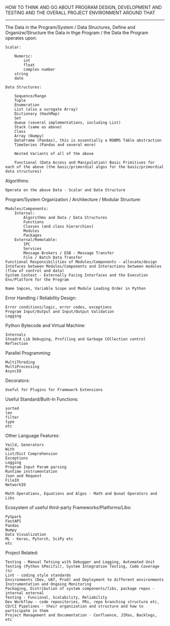 HOW TO THINK AND GO ABOUT PROGRAM DESIGN, DEVELOPMENT AND TESTING AND THE OVERALL PROJECT ENVIRONMENT AROUND THAT 

---------------------------------------------------------------------------------------------------------------------

The Data in the Program/System / Data Structures, Define and Organizw/Structure the Data in thge Program /  the Data the Program operates upon:

    Scalar:

        Numeric:
            int
            float
            complex number
        string
        date
    
    Data Structures:

        Sequence/Range
        Tuple
        Enumeration
        List (also a surogate Array)
        Dictionary (HashMap)
        Set
        Queue (several implementations, including List)
        Stack (same as above)
        Class
        Array (Numpy)
        DataFrame (Pandas), this is essentially a RDBMS Table abstraction
        TimeSeries (Pandas and several more)

        Nested Variants of all of the above

        Functional (Data Access and Manipulation) Basic Primitives for each of the above (the basic/primordial algos for the basic/primordial data structures)

Algorithms:

    Operate on the above Data - Scalar and Data Structure 

Program/System Organization / Architecture / Modular Structure:

    Modules/Components:
        Internal:
            Algorithms and Data / Data Structures
            Functions
            Classes (and class hierarchies)
            Modules
            Packages
        External/Remotable:
            IPC
            Services
            Message Brokers / ESB - Message Transfer
            File / Batch Data Transfer
    Functional Responsibilities of Modules/Components - allocate/design
    Intefaces between Modules/Components and Interactions between modules (flow of control and data)
    System Context - Externally Facing Interfaces and the Execution Env/Platform for the Program

    Name Sapces, Variable Scope and Module Loading Order in Python

Error Handling / Reliability Design:

    Error conditions/logic, error codes, exceptions
    Program Input/Output and Input/Output Validation
    Logging

Python Bytecode and Virtual Machine:

    Internals
    Stnadrd Lib Debuging, Profiling and Garbage COllection control
    Reflection

Parallel Programming:

    MultiThreding
    MultiProcessing
    AsyncIO
    
Decorators:

    Useful for Plugins for Framework Extensions

Useful Standard/Built-In Functions:

    sorted
    len
    filter
    type
    etc

Other Language Features:

    Yeild, Generators
    With
    List/Dict Comprehension
    Exceptions
    Logging
    Program Input Param parsing
    Runtime instrumentation
    Json and Request
    FileIO
    NetworkIO
    
    Math Operations, Equations and Algos - Math and Qunat Operators and Libs 

Ecosystem of useful third-party Frameworks/Platforms/Libs:

    PySpark
    FastAPI
    Pandas
    Numpy
    Data Visualization
    ML - Keras, Pytorch, SciPy etc
    etc

Project Related:

    Testing - Manual Tetsing with Debugger and Logging, Automated Unit Testing (Python SPecific), System Integration Testing, Code Coverage (%)
    Lint - coding style standards
    Environments (Dev, UAT, Prod) and Deployment to different environments
    Instrumentation and Ongoing Monitoring
    Packaging, Distribution of system components/libs, package repos - internal external
    Testing - Funcional, Scalability, Reliability
    Dev Workflow - code repositories, PRs, repo branching structure etc, CD/CI Pipelines - their organization and structure and how to participate in them
    Project Management and Documentation - Confluence, JIRas, Backlogs, etc